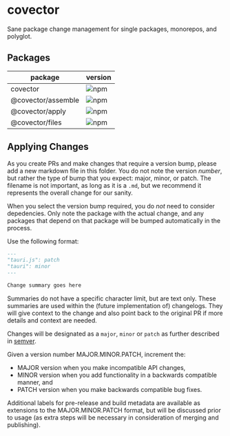# covector

Sane package change management for single packages, monorepos, and polyglot.

## Packages

| package | version |
| ------- | ------- |
| covector | ![npm](https://img.shields.io/npm/v/covector?style=for-the-badge) |
| @covector/assemble | ![npm](https://img.shields.io/npm/v/@covector/assemble?style=for-the-badge) |
| @covector/apply | ![npm](https://img.shields.io/npm/v/@covector/apply?style=for-the-badge) |
| @covector/files | ![npm](https://img.shields.io/npm/v/@covector/files?style=for-the-badge) |


## Applying Changes

As you create PRs and make changes that require a version bump, please add a new markdown file in this folder. You do not note the version *number*, but rather the type of bump that you expect: major, minor, or patch. The filename is not important, as long as it is a `.md`, but we recommend it represents the overall change for our sanity.

When you select the version bump required, you do *not* need to consider depedencies. Only note the package with the actual change, and any packages that depend on that package will be bumped automatically in the process.

Use the following format:
```md
---
"tauri.js": patch
"tauri": minor
---

Change summary goes here

```

Summaries do not have a specific character limit, but are text only. These summaries are used within the (future implementation of) changelogs. They will give context to the change and also point back to the original PR if more details and context are needed.

Changes will be designated as a `major`, `minor` or `patch` as further described in [semver](https://semver.org/).

Given a version number MAJOR.MINOR.PATCH, increment the:

- MAJOR version when you make incompatible API changes,
- MINOR version when you add functionality in a backwards compatible manner, and
- PATCH version when you make backwards compatible bug fixes.

Additional labels for pre-release and build metadata are available as extensions to the MAJOR.MINOR.PATCH format, but will be discussed prior to usage (as extra steps will be necessary in consideration of merging and publishing).
